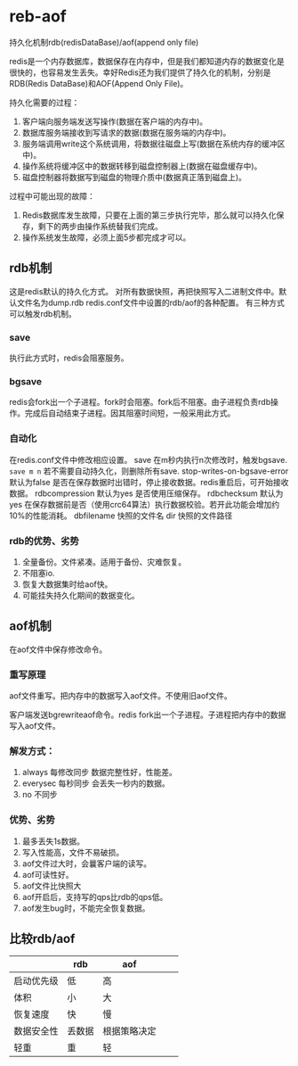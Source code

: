 # reb-aof

持久化机制rdb(redisDataBase)/aof(append only file)

redis是一个内存数据库，数据保存在内存中，但是我们都知道内存的数据变化是很快的，也容易发生丢失。幸好Redis还为我们提供了持久化的机制，分别是RDB(Redis DataBase)和AOF(Append Only File)。

持久化需要的过程：
1. 客户端向服务端发送写操作(数据在客户端的内存中)。
1. 数据库服务端接收到写请求的数据(数据在服务端的内存中)。
1. 服务端调用write这个系统调用，将数据往磁盘上写(数据在系统内存的缓冲区中)。
1. 操作系统将缓冲区中的数据转移到磁盘控制器上(数据在磁盘缓存中)。
1. 磁盘控制器将数据写到磁盘的物理介质中(数据真正落到磁盘上)。

过程中可能出现的故障：
1. Redis数据库发生故障，只要在上面的第三步执行完毕，那么就可以持久化保存，剩下的两步由操作系统替我们完成。
1. 操作系统发生故障，必须上面5步都完成才可以。

## rdb机制

这是redis默认的持久化方式。
对所有数据快照，再把快照写入二进制文件中。默认文件名为dump.rdb
redis.conf文件中设置的rdb/aof的各种配置。
有三种方式可以触发rdb机制。

### save

执行此方式时，redis会阻塞服务。

### bgsave

redis会fork出一个子进程。fork时会阻塞。fork后不阻塞。由子进程负责rdb操作。完成后自动结束子进程。因其阻塞时间短，一般采用此方式。

### 自动化

在redis.conf文件中修改相应设置。
save 在m秒内执行n次修改时，触发bgsave. `save m n` 若不需要自动持久化，则删除所有save.
stop-writes-on-bgsave-error 默认为false 是否在保存数据时出错时，停止接收数据。redis重启后，可开始接收数据。
rdbcompression 默认为yes 是否使用压缩保存。
rdbchecksum 默认为yes 在保存数据前是否（使用crc64算法）执行数据校验。若开此功能会增加约10%的性能消耗。
dbfilename 快照的文件名
dir 快照的文件路径

### rdb的优势、劣势

1. 全量备份。文件紧凑。适用于备份、灾难恢复。
2. 不阻塞io.
3. 恢复大数据集时给aof快。
1. 可能挂失持久化期间的数据变化。

## aof机制

在aof文件中保存修改命令。

### 重写原理
aof文件重写。把内存中的数据写入aof文件。不使用旧aof文件。

客户端发送bgrewriteaof命令。redis fork出一个子进程。子进程把内存中的数据写入aof文件。

### 解发方式：
1. always 每修改同步 数据完整性好，性能差。
1. everysec 每秒同步 会丢失一秒内的数据。
1. no 不同步

### 优势、劣势

1. 最多丢失1s数据。
2. 写入性能高，文件不易破损。
3. aof文件过大时，会曩客户端的读写。
4. aof可读性好。
1. aof文件比快照大
2. aof开启后，支持写的qps比rdb的qps低。
3. aof发生bug时，不能完全恢复数据。

## 比较rdb/aof

||rdb|aof|||
|-|-|-|-|-|
|启动优先级|低|高|||
|体积|小|大|||
|恢复速度|快|慢|||
|数据安全性|丢数据|根据策略决定|||
|轻重|重|轻|||

